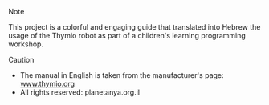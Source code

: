 > [!NOTE]
> This project is a colorful and engaging guide that translated into Hebrew the usage of the Thymio robot as part of a children's learning programming workshop.

> [!CAUTION]
> - The manual in English is taken from the manufacturer's page: www.thymio.org
> - All rights reserved: planetanya.org.il

